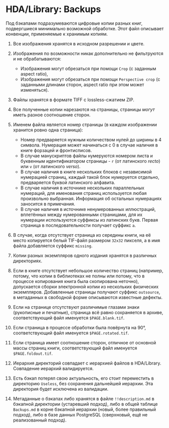 # HDA/Library: Backups

Под бэкапами подразумеваются цифровые копии разных книг, подвергшиеся минимально возможной обработке. Этот файл описывает конвенции, применяемые к хранимым копиям.

01. Все изображения хранятся в исходном разрешении и цвете.
02.
	Изображения по возможности никак дополнительно не фильтруются и не обрабатываются:

	* Изображения могут обрезаться при помощи `Crop` (с заданным aspect ratio),
	* Изображения могут обрезаться при помощи `Perspective crop` (с заданными длинами сторон, aspect ratio при этом может изменяться).

03. Файлы хранятся в формате TIFF с lossless-сжатием ZIP.
04. Все полученные копии нарезаются на страницы, страницы *могут* иметь разное соотношение сторон.
05.
	Именем файла является номер страницы (в каждом изображении хранится ровно одна страница):

	* Номер предваряется нужным количеством нулей до ширины в 4 символа. Нумерация может начинаться с 0 в случае наличия в книге форзацей и фронтисписов.
	* В случае манускриптов файлы нумеруются номером листа и буквенным идентификатором страницы - `r` (от латинского _recto_) или `v` (от латинского _verso_).
	* В случае наличия в книге нескольких блоков с независимой нумерацией страниц, каждый такой блок нумеруется отдельно, предваряется буквой латинского алфавита.
	* В случае наличия в источнике нескольких параллельных нумераций, для именования страниц используется любая произвольно выбранная. Информация об остальных нумерациях заносится в примечания.
	* В случае наличия в источнике ненумерованных иллюстраций, вплетённых между нумерованными страницами, для их нумерации используются суффиксы из латинских букв. Первая страница в последовательности получает суффикс `a`.

06. В случае, когда отсутствует страница из середины книги, на её место копируется белый TIF-файл размером `32x32` пикселя, а в имя файла добавляется суффикс `missing`.
07. Копии разных экземпляров одного издания хранятся в различных директориях.
08. Если в книге отсутствует небольшое количество страниц (например, потому, что копии в библиотеках не полны или потому, что в процессе копирования книга была скопирована неточно), допускается сборки электронной копии из нескольких физических экземпляров. Добавленные страницы получают суффикс `outsource`, в метаданных в свободной форме описываются известные дефекты. 
09. Если на странице отсутствуют различимые глазами знаки (рукописные и печатные), страница всё равно сохраняется в архиве, соответствующий файл именуется `$PAGE.blank.tif`.
10. Если страница в процессе обработки была повёрнута на 90°, соответствующий файл именуется `$PAGE.rotated.tif`.
11. Если страница имеет соотношение сторон, отличное от основной массы страниц книги, соответствующий файл именуется `$PAGE.foldout.tif`.
12. Иерархия директорий совпадает с иерархией файлов в HDA/Library. Совпадение иерархий валидируется.
13. Есть бэкап потерял свою актуальность, его стоит переместить в директорию `Useless`, без сохранения дальнейшей иерархии. Эта директория будет исключена из валидации.
14. Метаданные о бэкапах либо хранятся в файле `!!description.md` в бэкапной директории (устаревший подход), либо в общей таблице `Backups.md` в корне бэкапной иерархии (новый, более правильный подход), либо в базе данных PostgreSQL (сверхновый, ещё не реализованный подход).
